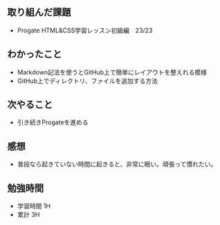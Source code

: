 ## 取り組んだ課題
- Progate HTML&CSS学習レッスン初級編　23/23
## わかったこと
- Markdown記法を使うとGitHub上で簡単にレイアウトを整えれる模様
- GitHub上でディレクトリ、ファイルを追加する方法
## 次やること
- 引き続きProgateを進める
## 感想
- 普段なら起きていない時間に起きると、非常に眠い。頑張って慣れたい。
## 勉強時間
- 学習時間 1H
- 累計 3H
